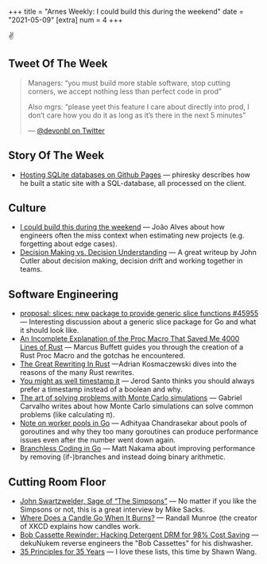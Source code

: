 +++
title = "Arnes Weekly: I could build this during the weekend"
date = "2021-05-09"
[extra]
num = 4
+++

✌️

## Tweet Of The Week
> Managers: “you must build more stable software, stop cutting corners, we accept nothing less than perfect code in prod”
>
> Also mgrs: “please yeet this feature I care about directly into prod, I don’t care how you do it as long as it’s there in the next 5 minutes”
>
> — [@devonbl on Twitter](https://twitter.com/devonbl/status/1389949956732030980)

## Story Of The Week
* [Hosting SQLite databases on Github Pages](https://phiresky.github.io/blog/2021/hosting-sqlite-databases-on-github-pages/) — phiresky describes how he built a static site with a SQL-database, all processed on the client.

## Culture
* [I could build this during the weekend](https://world.hey.com/joaoqalves/i-could-build-this-during-the-weekend-aa093c5e) — João Alves about how engineers often the miss context when estimating new projects (e.g. forgetting about edge cases).
* [Decision Making vs. Decision Understanding](https://cutlefish.substack.com/p/tbm-1752-decision-making-vs-decision) — A great writeup by John Cutler about decision making, decision drift and working together in teams.

## Software Engineering
* [proposal: slices: new package to provide generic slice functions #45955](https://github.com/golang/go/issues/45955) — Interesting discussion about a generic slice package for Go and what it should look like.
* [An Incomplete Explanation of the Proc Macro That Saved Me 4000 Lines of Rust](https://mbuffett.com/posts/incomplete-macro-walkthrough/) — Marcus Buffett guides you through the creation of a Rust Proc Macro and the gotchas he encountered. 
* [The Great Rewriting In Rust](https://deprogrammaticaipsum.com/the-great-rewriting-in-rust) —Adrian Kosmaczewski dives into the reasons of the many Rust rewrites.
* [You might as well timestamp it](https://changelog.com/posts/you-might-as-well-timestamp-it) — Jerod Santo thinks you should always prefer a timestamp instead of a boolean and why.
* [The art of solving problems with Monte Carlo simulations](https://ggcarvalho.dev/posts/montecarlo) — Gabriel Carvalho writes about how Monte Carlo simulations can solve common problems (like calculating π).
* [Note on worker pools in Go](https://adtac.in/2021/04/23/note-on-worker-pools-in-go.html) — Adhityaa Chandrasekar about pools of goroutines and why they too many goroutines can produce performance issues even after the number went down again.
* [Branchless Coding in Go](https://mattnakama.com/blog/go-branchless-coding) — Matt Nakama about improving performance by removing (if-)branches and instead doing binary arithmetic. 

## Cutting Room Floor
* [John Swartzwelder, Sage of “The Simpsons”](https://www.newyorker.com/culture/the-new-yorker-interview/john-swartzwelder-sage-of-the-simpsons) — No matter if you like the Simpsons or not, this is a great interview by Mike Sacks. 
* [Where Does a Candle Go When It Burns?](https://www.nytimes.com/2021/04/26/science/randall-munroe-candle-xkcd.html) — Randall Munroe (the creator of XKCD explains how candles work.
* [Bob Cassette Rewinder: Hacking Detergent DRM for 98% Cost Saving](https://github.com/dekuNukem/bob_cassette_rewinder) — dekuNukem reverse engineers the "Bob Cassettes" for his dishwasher.
* [35 Principles for 35 Years](https://www.swyx.io/35-principles) — I love these lists, this time by Shawn Wang.